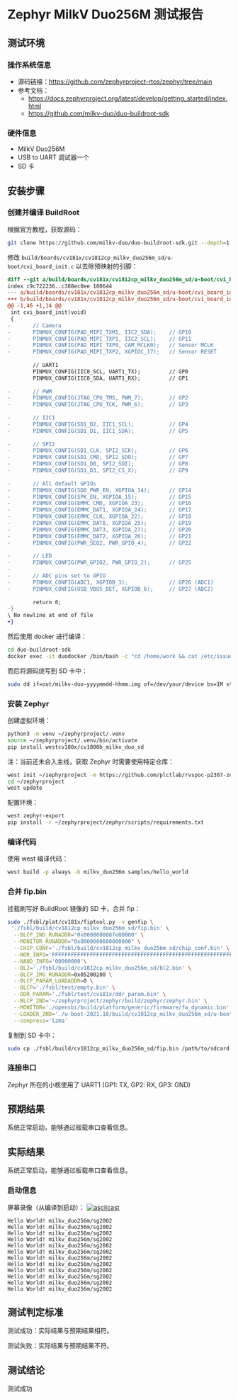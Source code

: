 # Zephyr MilkV Duo256M 测试报告

## 测试环境

### 操作系统信息

- 源码链接：https://github.com/zephyrproject-rtos/zephyr/tree/main
- 参考文档：
    - https://docs.zephyrproject.org/latest/develop/getting_started/index.html
    - https://github.com/milkv-duo/duo-buildroot-sdk

### 硬件信息

- MilkV Duo256M
- USB to UART 调试器一个
- SD 卡

## 安装步骤

### 创建并编译 BuildRoot

根据官方教程，获取源码：
```bash
git clone https://github.com/milkv-duo/duo-buildroot-sdk.git --depth=1
```

修改 `build/boards/cv181x/cv1812cp_milkv_duo256m_sd/u-boot/cvi_board_init.c` 以去除预映射的引脚：
```diff
diff --git a/build/boards/cv181x/cv1812cp_milkv_duo256m_sd/u-boot/cvi_board_init.c b/build/boards/cv181x/cv1812cp_milkv_duo256m_sd/u-boot/cvi_board_init.c
index c9c722236..c388ec0ee 100644
--- a/build/boards/cv181x/cv1812cp_milkv_duo256m_sd/u-boot/cvi_board_init.c
+++ b/build/boards/cv181x/cv1812cp_milkv_duo256m_sd/u-boot/cvi_board_init.c
@@ -1,46 +1,14 @@
 int cvi_board_init(void)
 {
-       // Camera
-       PINMUX_CONFIG(PAD_MIPI_TXM1, IIC2_SDA);    // GP10
-       PINMUX_CONFIG(PAD_MIPI_TXP1, IIC2_SCL);    // GP11
-       PINMUX_CONFIG(PAD_MIPI_TXP0, CAM_MCLK0);   // Sensor MCLK
-       PINMUX_CONFIG(PAD_MIPI_TXP2, XGPIOC_17);   // Sensor RESET
 
        // UART1
        PINMUX_CONFIG(IIC0_SCL, UART1_TX);         // GP0
        PINMUX_CONFIG(IIC0_SDA, UART1_RX);         // GP1
 
-       // PWM
-       PINMUX_CONFIG(JTAG_CPU_TMS, PWM_7);        // GP2
-       PINMUX_CONFIG(JTAG_CPU_TCK, PWM_6);        // GP3
 
-       // I2C1
-       PINMUX_CONFIG(SD1_D2, IIC1_SCL);           // GP4
-       PINMUX_CONFIG(SD1_D1, IIC1_SDA);           // GP5
 
-       // SPI2
-       PINMUX_CONFIG(SD1_CLK, SPI2_SCK);          // GP6
-       PINMUX_CONFIG(SD1_CMD, SPI2_SDO);          // GP7
-       PINMUX_CONFIG(SD1_D0, SPI2_SDI);           // GP8
-       PINMUX_CONFIG(SD1_D3, SPI2_CS_X);          // GP9
 
-       // All default GPIOs
-       PINMUX_CONFIG(SD0_PWR_EN, XGPIOA_14);      // GP14
-       PINMUX_CONFIG(SPK_EN, XGPIOA_15);          // GP15
-       PINMUX_CONFIG(EMMC_CMD, XGPIOA_23);        // GP16
-       PINMUX_CONFIG(EMMC_DAT1, XGPIOA_24);       // GP17
-       PINMUX_CONFIG(EMMC_CLK, XGPIOA_22);        // GP18
-       PINMUX_CONFIG(EMMC_DAT0, XGPIOA_25);       // GP19
-       PINMUX_CONFIG(EMMC_DAT3, XGPIOA_27);       // GP20
-       PINMUX_CONFIG(EMMC_DAT2, XGPIOA_26);       // GP21
-       PINMUX_CONFIG(PWR_SEQ2, PWR_GPIO_4);       // GP22
 
-       // LED
-       PINMUX_CONFIG(PWR_GPIO2, PWR_GPIO_2);      // GP25
-
-       // ADC pins set to GPIO
-       PINMUX_CONFIG(ADC1, XGPIOB_3);             // GP26 (ADC1)
-       PINMUX_CONFIG(USB_VBUS_DET, XGPIOB_6);     // GP27 (ADC2)
 
        return 0;
-}
\ No newline at end of file
+}

```



然后使用 docker 进行编译：
```bash
cd duo-buildroot-sdk
docker exec -it duodocker /bin/bash -c "cd /home/work && cat /etc/issue && ./build.sh milkv-duo256m"
```

而后将源码烧写到 SD 卡中：
```bash 
sudo dd if=out/milkv-duo-yyyymmdd-hhmm.img of=/dev/your/device bs=1M status=progress
```

### 安装 Zephyr

创建虚拟环境：

```bash
python3 -m venv ~/zephyrproject/.venv
source ~/zephyrproject/.venv/bin/activate
pip install westcv180x/cv1800b_milkv_duo_sd
```

注：当前还未合入主线，获取 Zephyr 时需要使用特定仓库：
```bash
west init ~/zephyrproject -m https://github.com/plctlab/rvspoc-p2307-zephyr.git
cd ~/zephyrproject
west update
```

配置环境：
```bash
west zephyr-export
pip install -r ~/zephyrproject/zephyr/scripts/requirements.txt
```

### 编译代码

使用 west 编译代码：
```bash
west build -p always -b milkv_duo256m samples/hello_world
```

### 合并 fip.bin

挂载刷写好 BuildRoot 镜像的 SD 卡，合并 fip：
```bash
sudo ./fsbl/plat/cv181x/fiptool.py -v genfip \
 './fsbl/build/cv1812cp_milkv_duo256m_sd/fip.bin' \
  --BLCP_2ND_RUNADDR="0x000000008fe00000" \
  --MONITOR_RUNADDR="0x0000000080000000" \
  --CHIP_CONF='./fsbl/build/cv1812cp_milkv_duo256m_sd/chip_conf.bin' \
  --NOR_INFO='FFFFFFFFFFFFFFFFFFFFFFFFFFFFFFFFFFFFFFFFFFFFFFFFFFFFFFFFFFFFFFFFFFFFFFFF' \
  --NAND_INFO='00000000'\
  --BL2='./fsbl/build/cv1812cp_milkv_duo256m_sd/bl2.bin' \
  --BLCP_IMG_RUNADDR=0x05200200 \
  --BLCP_PARAM_LOADADDR=0 \
  --BLCP='./fsbl/test/empty.bin' \
  --DDR_PARAM='./fsbl/test/cv181x/ddr_param.bin' \
  --BLCP_2ND='~/zephyrproject/zephyr/build/zephyr/zephyr.bin' \
  --MONITOR='./opensbi/build/platform/generic/firmware/fw_dynamic.bin' \
  --LOADER_2ND='./u-boot-2021.10/build/cv1812cp_milkv_duo256m_sd/u-boot-raw.bin' \
  --compress='lzma'

```

复制到 SD 卡中：
```bash
sudo cp ./fsbl/build/cv1812cp_milkv_duo256m_sd/fip.bin /path/to/sdcard
```

### 连接串口

Zephyr 所在的小核使用了 UART1 (GP1: TX, GP2: RX, GP3: GND)

## 预期结果

系统正常启动，能够通过板载串口查看信息。

## 实际结果

系统正常启动，能够通过板载串口查看信息。

### 启动信息

屏幕录像（从编译到启动）：
[![asciicast](https://asciinema.org/a/l8UeZmW5Q6xRS2wBAdL4GFlXp.svg)](https://asciinema.org/a/l8UeZmW5Q6xRS2wBAdL4GFlXp)

```log
Hello World! milkv_duo256m/sg2002
Hello World! milkv_duo256m/sg2002
Hello World! milkv_duo256m/sg2002
Hello World! milkv_duo256m/sg2002
Hello World! milkv_duo256m/sg2002
Hello World! milkv_duo256m/sg2002
Hello World! milkv_duo256m/sg2002
Hello World! milkv_duo256m/sg2002
Hello World! milkv_duo256m/sg2002
Hello World! milkv_duo256m/sg2002
Hello World! milkv_duo256m/sg2002
Hello World! milkv_duo256m/sg2002
```

## 测试判定标准

测试成功：实际结果与预期结果相符。

测试失败：实际结果与预期结果不符。

## 测试结论

测试成功